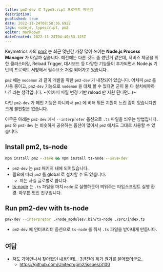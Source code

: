 ```yaml
---
title: pm2-dev 로 TypeScript 프로젝트 띄우기
description: 
published: true
date: 2022-11-24T08:58:36.692Z
tags: nodejs, typescript, pm2
editor: markdown
dateCreated: 2022-11-24T04:40:53.123Z
---
```


Keymetrics 사의 [pm2](https://pm2.keymetrics.io/) 는 최근 몇년간 가장 많이 쓰이는 **Node.js Process Manager** 가 아닐까 싶습니다. 예전에는 다른 것도 좀 썼던거 같은데, 서비스 제공을 위한 클러스터링, Reload Trigger, 대시보드 등 다양한 기능들이 추가되면서 Node.js 기반의 프로젝트 서빙에서 필수요소 처럼 되어가고 있습니다.

`pm2` 에는 `nodemon` 과 같이 개발을 위한 `pm2-dev` 가 내장되어 있습니다. 어차피 `pm2` 를 사용 중이고, `pm2-dev` 기능으로 `nodemon` 을 대체 할 수 있다면 굳이 둘 다 설치해야하나? 라는 생각입니다. ~(어차피 파일 변경 기반 reload 만 지원 된다면...)~

다만 `pm2-dev` 가 메인 기능은 아니라서 `pm2` 에 비해 뭐든 지원이 느린 감이 있습니다만 크게 불편함은 없습니다.

아무튼 아래는 `pm2-dev` 에서 `--interpreter` 옵션으로 `.ts` 파일을 띄우는 방법입니다. `pm2` 와 `pm2-dev` 는 비슷하게 공유하는 옵션이 많아서 `pm2` 에서도 그대로 사용할 수 있습니다.

## Install pm2, ts-node

```bash
npm install pm2 --save && npm install ts-node --save-dev
```

- `pm2-dev` 는 `pm2` 패키지 내에 되어있습니다.
- 필요에 따라 `pm2` 를 global 로 설치할 수 도 있습니다.
  - 저는 사실 글로벌로 씁니다.
- [ts-node](https://www.npmjs.com/package/ts-node) 는 `.ts` 파일을 마치 `node` 로 실행하듯이 띄워주는 타입스크립트 실행 환경. 아무튼 멋진 친구입니다.

## Run pm2-dev with ts-node

```bash
pm2-dev --interpretor ./node_modules/.bin/ts-node ./src/index.ts
```

- `pm2-dev` 에 인터프리터 옵션으로 `ts-node` 를 줘서 `.ts` 파일을 받아내게 만듭니다.

## 여담

- 저도 기억안나서 찾아봤던 내용인데... 3년전에 제가 뭔가를 물어봤더군요..
  - https://github.com/Unitech/pm2/issues/3100
